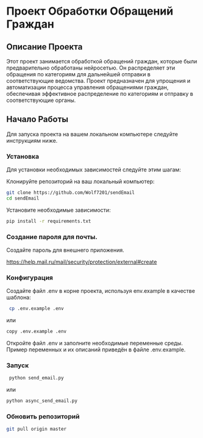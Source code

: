 # Проект Обработки Обращений Граждан

## Описание Проекта

Этот проект занимается обработкой обращений граждан, которые были предварительно обработаны нейросетью. Он распределяет
эти обращения по категориям для дальнейшей отправки в соответствующие ведомства. Проект предназначен для упрощения и
автоматизации процесса управления обращениями граждан, обеспечивая эффективное распределение по категориям и отправку в
соответствующие органы.

## Начало Работы

Для запуска проекта на вашем локальном компьютере следуйте инструкциям ниже.

### Установка

Для установки необходимых зависимостей следуйте этим шагам:

Клонируйте репозиторий на ваш локальный компьютер:

   ```bash
   git clone https://github.com/Wolf7201/sendEmail
   cd sendEmail
   ```

Установите необходимые зависимости:

   ```bash
   pip install -r requirements.txt
   ```

### Создание пароля для почты.

Создайте пароль для внешнего приложения.

https://help.mail.ru/mail/security/protection/external#create

### Конфигурация

Создайте файл .env в корне проекта, используя env.example в качестве шаблона:

   ```bash
    cp .env.example .env
   ```

или

   ```bash
   copy .env.example .env
   ```

Откройте файл .env и заполните необходимые переменные среды. Пример переменных и их описаний приведён в файле
.env.example.

### Запуск

   ```bash
    python send_email.py
   ```

или

   ```bash
   python async_send_email.py
   ```

### Обновить репозиторий

   ```bash
   git pull origin master
   ```



